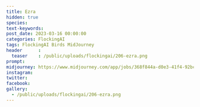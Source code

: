 ```yaml
---
title: Ezra
hidden: true
species: 
text-keywords: 
post_date: 2023-03-16 00:00:00
categories: FlockingAI
tags: FlockingAI Birds MidJourney 
header      :
  teaser    : /public/uploads/flockingai/206-ezra.png
prompt: 
midjourney: https://www.midjourney.com/app/jobs/368f844a-d0e3-41f4-92bc-b51495113721
instagram: 
twitter: 
facebook: 
gallery: 
  - /public/uploads/flockingai/206-ezra.png
---
```


